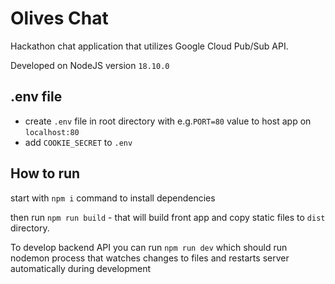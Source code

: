 # Olives Chat

Hackathon chat application that utilizes Google Cloud Pub/Sub API.

Developed on NodeJS version `18.10.0`

## .env file

- create `.env` file in root directory with e.g.`PORT=80` value to host app on `localhost:80`
- add `COOKIE_SECRET` to `.env`

## How to run

start with `npm i` command to install dependencies

then run `npm run build` - that will build front app and copy static files to `dist` directory.

To develop backend API you can run `npm run dev` which should run nodemon process that watches changes to files and restarts server automatically during development
